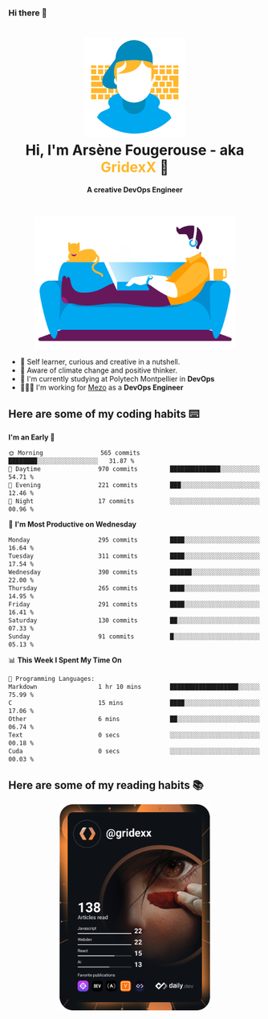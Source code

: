 ### Hi there 👋

<!--
**GridexX/gridexx** is a ✨ _special_ ✨ repository because its `README.md` (this file) appears on your GitHub profile.

Here are some ideas to get you started:

- 🔭 I’m currently working on ...
- 🌱 I’m currently learning ...
- 👯 I’m looking to collaborate on ...
- 🤔 I’m looking for help with ...
- 💬 Ask me about ...
- 📫 How to reach me: ...
- 😄 Pronouns: ...
- ⚡ Fun fact: ...
-->


<!-- Header -->
<h1 align="center">
  <img src="./images/user_profile.png" width="200">
  <br>
  Hi, I'm Arsène Fougerouse - aka <span style="color:#ffb72e">GridexX</span> 👋
</h1>


<p align="center">
  <b>A creative DevOps Engineer </b>
</p>
<br/>
<p align="center">
  <img src="./images/man_couch.png" width="400">
</p>

- 🎨 Self learner, curious and creative in a nutshell. 
- 🌱 Aware of climate change and positive thinker.
- 📕 I'm currently studying at Polytech Montpellier in **DevOps**
- 👨🏻‍💻 I'm working for [Mezo](https://meso-lr.umontpellier.fr/) as a **DevOps Engineer**


## Here are some of my coding habits ⌨️

<!-- Add a section about tech and Ops stack
  Like this one : https://github.com/Xanthus58#-tech-stack
-->
<!--START_SECTION:waka-->
**I'm an Early 🐤** 

```text
🌞 Morning                565 commits         ████████░░░░░░░░░░░░░░░░░   31.87 % 
🌆 Daytime                970 commits         ██████████████░░░░░░░░░░░   54.71 % 
🌃 Evening                221 commits         ███░░░░░░░░░░░░░░░░░░░░░░   12.46 % 
🌙 Night                  17 commits          ░░░░░░░░░░░░░░░░░░░░░░░░░   00.96 % 
```
📅 **I'm Most Productive on Wednesday** 

```text
Monday                   295 commits         ████░░░░░░░░░░░░░░░░░░░░░   16.64 % 
Tuesday                  311 commits         ████░░░░░░░░░░░░░░░░░░░░░   17.54 % 
Wednesday                390 commits         ██████░░░░░░░░░░░░░░░░░░░   22.00 % 
Thursday                 265 commits         ████░░░░░░░░░░░░░░░░░░░░░   14.95 % 
Friday                   291 commits         ████░░░░░░░░░░░░░░░░░░░░░   16.41 % 
Saturday                 130 commits         ██░░░░░░░░░░░░░░░░░░░░░░░   07.33 % 
Sunday                   91 commits          █░░░░░░░░░░░░░░░░░░░░░░░░   05.13 % 
```


📊 **This Week I Spent My Time On** 

```text
💬 Programming Languages: 
Markdown                 1 hr 10 mins        ███████████████████░░░░░░   75.99 % 
C                        15 mins             ████░░░░░░░░░░░░░░░░░░░░░   17.06 % 
Other                    6 mins              ██░░░░░░░░░░░░░░░░░░░░░░░   06.74 % 
Text                     0 secs              ░░░░░░░░░░░░░░░░░░░░░░░░░   00.18 % 
Cuda                     0 secs              ░░░░░░░░░░░░░░░░░░░░░░░░░   00.03 % 
```


<!--END_SECTION:waka-->

## Here are some of my reading habits 📚
<div  align="center">
  <img src="./images/devcard.svg" width="300">
</div>
